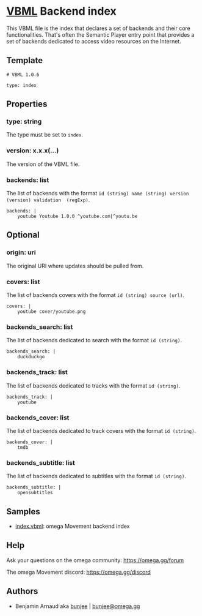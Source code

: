 # [VBML](../README.md) Backend index

This VBML file is the index that declares a set of backends and their core functionalities. That's
often the Semantic Player entry point that provides a set of backends dedicated to access video
resources on the Internet.

## Template

```
# VBML 1.0.6

type: index
```

## Properties

### type: string

The type must be set to `index`.

### version: x.x.x(...)

The version of the VBML file.

### backends: list

The list of backends with the format `id (string) name (string) version (version) validation 
(regExp)`.
```
backends: |
    youtube Youtube 1.0.0 ^youtube.com|^youtu.be
```

## Optional

### origin: uri

The original URI where updates should be pulled from.

### covers: list

The list of backends covers with the format `id (string) source (url)`.
```
covers: |
    youtube cover/youtube.png
```

### backends_search: list

The list of backends dedicated to search with the format `id (string)`.
```
backends_search: |
    duckduckgo
```

### backends_track: list

The list of backends dedicated to tracks with the format `id (string)`.
```
backends_track: |
    youtube
```

### backends_cover: list

The list of backends dedicated to track covers with the format `id (string)`.
```
backends_cover: |
    tmdb
```

### backends_subtitle: list

The list of backends dedicated to subtitles with the format `id (string)`.
```
backends_subtitle: |
    opensubtitles
```

## Samples

- [index.vbml](https://github.com/omega-gg/backend/blob/master/index.vbml): omega Movement backend index

## Help

Ask your questions on the omega community: https://omega.gg/forum

The omega Movement discord: https://omega.gg/discord

## Authors

- Benjamin Arnaud aka [bunjee](https://bunjee.me) | <bunjee@omega.gg>
